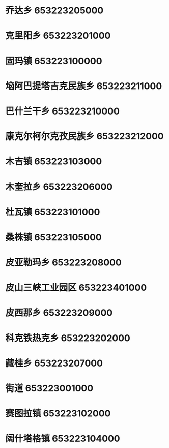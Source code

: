 # 乔达乡 653223205000
# 克里阳乡 653223201000
# 固玛镇 653223100000
# 垴阿巴提塔吉克民族乡 653223211000
# 巴什兰干乡 653223210000
# 康克尔柯尔克孜民族乡 653223212000
# 木吉镇 653223103000
# 木奎拉乡 653223206000
# 杜瓦镇 653223101000
# 桑株镇 653223105000
# 皮亚勒玛乡 653223208000
# 皮山三峡工业园区 653223401000
# 皮西那乡 653223209000
# 科克铁热克乡 653223202000
# 藏桂乡 653223207000
# 街道 653223001000
# 赛图拉镇 653223102000
# 阔什塔格镇 653223104000
